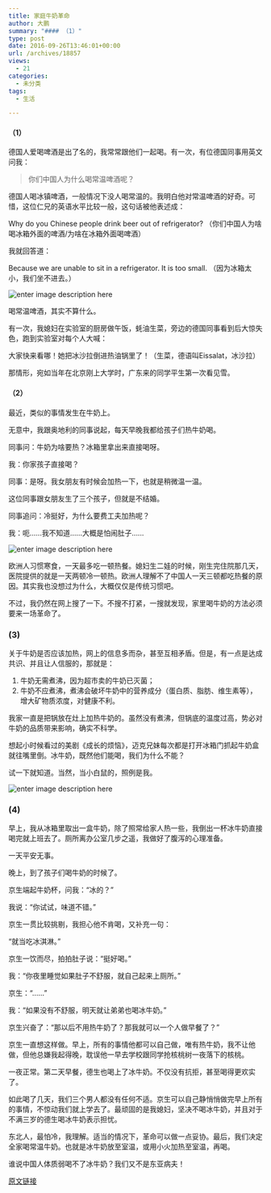 ```yaml
---
title: 家庭牛奶革命
author: 大鹏
summary: "#### （1）"
type: post
date: 2016-09-26T13:46:01+00:00
url: /archives/18857
views:
  - 21
categories:
  - 未分类
tags:
  - 生活

---
```

#### （1）

德国人爱喝啤酒是出了名的，我常常跟他们一起喝。有一次，有位德国同事用英文问我：

> 你们中国人为什么喝常温啤酒呢？

德国人喝冰镇啤酒，一般情况下没人喝常温的。我明白他对常温啤酒的好奇。可惜，这位仁兄的英语水平比较一般，这句话被他表述成：

Why do you Chinese people drink beer out of refrigerator? （你们中国人为啥喝冰箱外面的啤酒/为啥在冰箱外面喝啤酒）

我就回答道：

Because we are unable to sit in a refrigerator. It is too small. （因为冰箱太小，我们坐不进去。）

![enter image description here][1]

喝常温啤酒，其实不算什么。

有一次，我媳妇在实验室的厨房做午饭，蚝油生菜，旁边的德国同事看到后大惊失色，跑到实验室对每个人大喊：

大家快来看哪！她把冰沙拉倒进热油锅里了！（生菜，德语叫Eissalat，冰沙拉）

那情形，宛如当年在北京刚上大学时，广东来的同学平生第一次看见雪。

#### （2）

最近，类似的事情发生在牛奶上。

无意中，我跟奥地利的同事说起，每天早晚我都给孩子们热牛奶喝。

同事问：牛奶为啥要热？冰箱里拿出来直接喝呀。

我：你家孩子直接喝？

同事：是呀。我女朋友有时候会加热一下，也就是稍微温一温。

这位同事跟女朋友生了三个孩子，但就是不结婚。

同事追问：冷挺好，为什么要费工夫加热呢？

我：呃……我不知道……大概是怕闹肚子……

![enter image description here][2]

欧洲人习惯寒食，一天最多吃一顿热餐。媳妇生二娃的时候，刚生完住院那几天，医院提供的就是一天两顿冷一顿热。欧洲人理解不了中国人一天三顿都吃热餐的原因。其实我也没想过为什么，大概仅仅是传统习惯吧。

不过，我仍然在网上搜了一下。不搜不打紧，一搜就发现，家里喝牛奶的方法必须要来一场革命了。

### (3)

关于牛奶是否应该加热，网上的信息多而杂，甚至互相矛盾。但是，有一点是达成共识、并且让人信服的，那就是：

  1. 牛奶无需煮沸，因为超市卖的牛奶已灭菌；
  2. 牛奶不应煮沸，煮沸会破坏牛奶中的营养成分（蛋白质、脂肪、维生素等），增大矿物质浓度，对健康不利。

我家一直是把锅放在灶上加热牛奶的。虽然没有煮沸，但锅底的温度过高，势必对牛奶的品质带来影响，确实不科学。

想起小时候看过的美剧《成长的烦恼》，迈克兄妹每次都是打开冰箱门抓起牛奶盒就往嘴里倒。冰牛奶，既然他们能喝，我们为什么不能？

试一下就知道。当然，当小白鼠的，照例是我。

![enter image description here][3]

### (4)

早上，我从冰箱里取出一盒牛奶，除了照常给家人热一些，我倒出一杯冰牛奶直接喝完就上班去了。厕所离办公室几步之遥，我做好了腹泻的心理准备。

一天平安无事。

晚上，到了孩子们喝牛奶的时候了。

京生端起牛奶杯，问我：“冰的？”

我说：“你试试，味道不错。”

京生一贯比较挑剔，我担心他不肯喝，又补充一句：

“就当吃冰淇淋。”

京生一饮而尽，拍拍肚子说：“挺好喝。”

我：“你夜里睡觉如果肚子不舒服，就自己起来上厕所。”

京生：“……”

我：“如果没有不舒服，明天就让弟弟也喝冰牛奶。”

京生兴奋了：“那以后不用热牛奶了？那我就可以一个人做早餐了？”

京生一直想这样做。早上，所有的事情他都可以自己做，唯有热牛奶，我不让他做，但他总嫌我起得晚，耽误他一早去学校跟同学抢核桃树一夜落下的核桃。

一夜正常。第二天早餐，德生也喝上了冰牛奶。不仅没有抗拒，甚至喝得更欢实了。

如此喝了几天，我们三个男人都没有任何不适。京生可以自己静悄悄做完早上所有的事情，不惊动我们就上学去了。最顽固的是我媳妇，坚决不喝冰牛奶，并且对于不满三岁的德生喝冰牛奶表示担忧。

东北人，最怕冷，我理解。适当的情况下，革命可以做一点妥协。最后，我们决定全家喝常温牛奶。也就是冰牛奶放至室温，或用小火加热至室温，再喝。

谁说中国人体质弱喝不了冰牛奶？我们又不是东亚病夫！

 [1]: http://img4.wikia.nocookie.net/__cb20100501010655/uncyclopedia/images/1/12/Elephant_fridge.png
 [2]: http://www.comfytummy.com/wp-content/uploads/2009/06/yogurt-heating-milk1.jpg
 [3]: http://www.medicalnewstoday.com/content/images/articles/296/296564/cow-and-a-jug-of-milk.jpg

[原文链接](http://dapengde.com/archives/18857)

